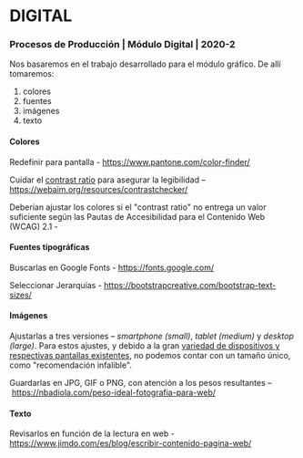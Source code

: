 # DIGITAL
### Procesos de Producción | Módulo Digital | 2020-2

Nos basaremos en el trabajo desarrollado para el módulo gráfico. De allí tomaremos:

1. colores
2. fuentes
3. imágenes
4. texto

#### Colores 

Redefinir para pantalla - https://www.pantone.com/color-finder/

Cuidar el [contrast ratio](https://css-tricks.com/understanding-web-accessibility-color-contrast-guidelines-and-ratios/) para asegurar la legibilidad – https://webaim.org/resources/contrastchecker/

Deberían ajustar los colores si el "contrast ratio" no entrega un valor suficiente según las Pautas de Accesibilidad para el Contenido Web (WCAG) 2.1 - 

#### Fuentes tipográficas

Buscarlas en Google Fonts - https://fonts.google.com/

Seleccionar Jerarquías - https://bootstrapcreative.com/bootstrap-text-sizes/

#### Imágenes

Ajustarlas a tres versiones – *smartphone (small)*, *tablet (medium)* y *desktop (large)*. Para estos ajustes, y debido a la gran [variedad de dispositivos y respectivas pantallas existentes](http://screensiz.es/), no podemos contar con un tamaño único, como "recomendación infalible".

Guardarlas en JPG, GIF o PNG, con atención a los pesos resultantes – https://nbadiola.com/peso-ideal-fotografia-para-web/

#### Texto

Revisarlos en función de la lectura en web - https://www.jimdo.com/es/blog/escribir-contenido-pagina-web/ 


